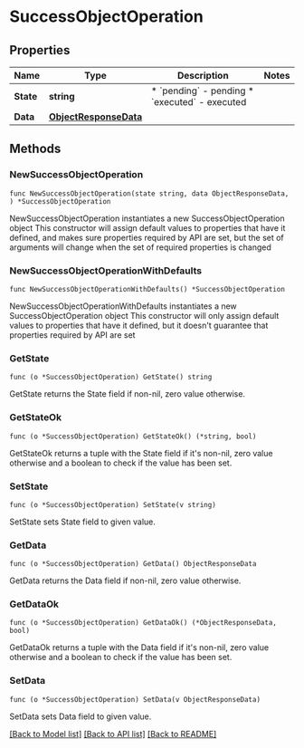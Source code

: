 # SuccessObjectOperation

## Properties

Name | Type | Description | Notes
------------ | ------------- | ------------- | -------------
**State** | **string** | * &#x60;pending&#x60; - pending * &#x60;executed&#x60; - executed | 
**Data** | [**ObjectResponseData**](ObjectResponseData.md) |  | 

## Methods

### NewSuccessObjectOperation

`func NewSuccessObjectOperation(state string, data ObjectResponseData, ) *SuccessObjectOperation`

NewSuccessObjectOperation instantiates a new SuccessObjectOperation object
This constructor will assign default values to properties that have it defined,
and makes sure properties required by API are set, but the set of arguments
will change when the set of required properties is changed

### NewSuccessObjectOperationWithDefaults

`func NewSuccessObjectOperationWithDefaults() *SuccessObjectOperation`

NewSuccessObjectOperationWithDefaults instantiates a new SuccessObjectOperation object
This constructor will only assign default values to properties that have it defined,
but it doesn't guarantee that properties required by API are set

### GetState

`func (o *SuccessObjectOperation) GetState() string`

GetState returns the State field if non-nil, zero value otherwise.

### GetStateOk

`func (o *SuccessObjectOperation) GetStateOk() (*string, bool)`

GetStateOk returns a tuple with the State field if it's non-nil, zero value otherwise
and a boolean to check if the value has been set.

### SetState

`func (o *SuccessObjectOperation) SetState(v string)`

SetState sets State field to given value.


### GetData

`func (o *SuccessObjectOperation) GetData() ObjectResponseData`

GetData returns the Data field if non-nil, zero value otherwise.

### GetDataOk

`func (o *SuccessObjectOperation) GetDataOk() (*ObjectResponseData, bool)`

GetDataOk returns a tuple with the Data field if it's non-nil, zero value otherwise
and a boolean to check if the value has been set.

### SetData

`func (o *SuccessObjectOperation) SetData(v ObjectResponseData)`

SetData sets Data field to given value.



[[Back to Model list]](../README.md#documentation-for-models) [[Back to API list]](../README.md#documentation-for-api-endpoints) [[Back to README]](../README.md)


